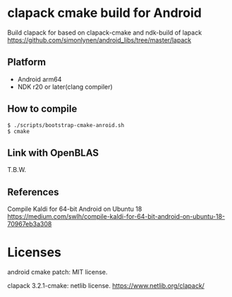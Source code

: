 # clapack cmake build for Android

Build clapack for based on clapack-cmake and ndk-build of lapack https://github.com/simonlynen/android_libs/tree/master/lapack

## Platform

* Android arm64
* NDK r20 or later(clang compiler)

## How to compile

```
$ ./scripts/bootstrap-cmake-anroid.sh
$ cmake
```

## Link with OpenBLAS

T.B.W.

## References

Compile Kaldi for 64-bit Android on Ubuntu 18
https://medium.com/swlh/compile-kaldi-for-64-bit-android-on-ubuntu-18-70967eb3a308

# Licenses

android cmake patch: MIT license.

clapack 3.2.1-cmake: netlib license. https://www.netlib.org/clapack/
